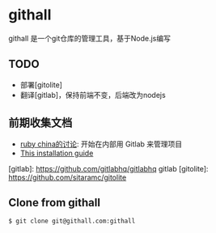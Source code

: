 githall
=======

githall 是一个git仓库的管理工具，基于Node.js编写

## TODO
  
* 部署[gitolite]
* 翻译[gitlab]，保持前端不变，后端改为nodejs

## 前期收集文档

* [ruby china的讨论](http://ruby-china.org/topics/1623): 开始在内部用 Gitlab 来管理项目
* [This installation guide](https://github.com/gitlabhq/gitlabhq/blob/stable/doc/install/installation.md)

[gitlab]: https://github.com/gitlabhq/gitlabhq gitlab
[gitolite]: https://github.com/sitaramc/gitolite

## Clone from githall

```bash
$ git clone git@githall.com:githall
```
